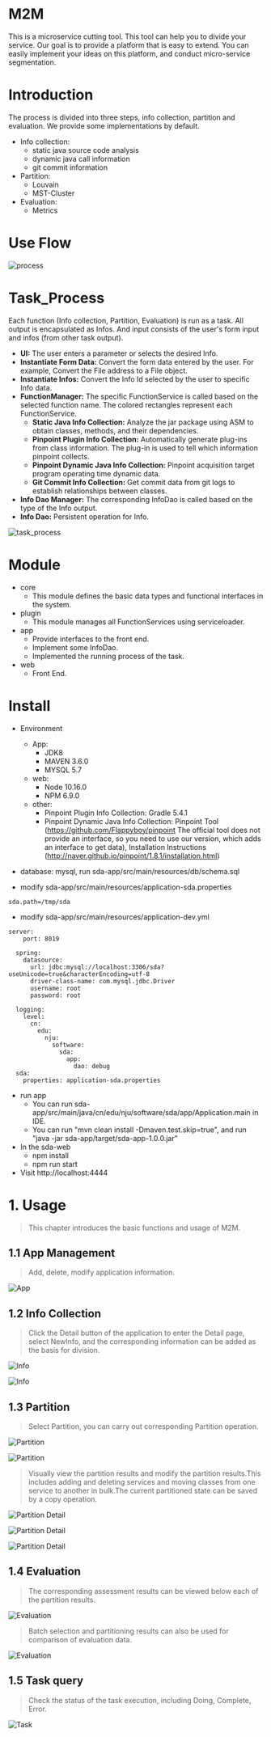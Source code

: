# M2M
This is a microservice cutting tool. This tool can help you to divide your service. Our goal is to provide a platform that is easy to extend. You can easily implement your ideas on this platform, and conduct micro-service segmentation.

# Introduction
The process is divided into three steps, info collection, partition and evaluation. We provide some implementations by default. 
- Info collection: 
  - static java source code analysis
  - dynamic java call information
  - git commit information
- Partition: 
  - Louvain
  - MST-Cluster
- Evaluation: 
  - Metrics

# Use Flow
 ![process](/doc/images/process.png)
 
# Task_Process
Each function (Info collection, Partition, Evaluation) is run as a task. All output is encapsulated as Infos. And input consists of the user's form input and infos (from other task output). 
- **UI:** The user enters a parameter or selects the desired Info.
- **Instantiate Form Data:** Convert the form data entered by the user. For example, Convert the File address to a File object.
- **Instantiate Infos:** Convert the Info Id selected by the user to specific Info data.
- **FunctionManager:** The specific FunctionService is called based on the selected function name. The colored rectangles represent each FunctionService.
  - **Static Java Info Collection:** Analyze the jar package using ASM to obtain classes, methods, and their dependencies.
  - **Pinpoint Plugin Info Collection:** Automatically generate plug-ins from class information. The plug-in is used to tell which information pinpoint collects.
  - **Pinpoint Dynamic Java Info Collection:** Pinpoint acquisition target program operating time dynamic data.
  - **Git Commit Info Collection:** Get commit data from git logs to establish relationships between classes.
- **Info Dao Manager:** The corresponding InfoDao is called based on the type of the Info output.
- **Info Dao:** Persistent operation for Info.

 

 ![task_process](/doc/images/task_process.png)

# Module
- core
  - This module defines the basic data types and functional interfaces in the system.
- plugin
  - This module manages all FunctionServices using serviceloader.
- app
  - Provide interfaces to the front end.
  - Implement some InfoDao.
  - Implemented the running process of the task.
- web
  - Front End.

# Install
- Environment
  - App: 
    - JDK8 
    - MAVEN 3.6.0
    - MYSQL 5.7
  - web:
    - Node 10.16.0
    - NPM 6.9.0
  - other:
    - Pinpoint Plugin Info Collection: Gradle 5.4.1
    - Pinpoint Dynamic Java Info Collection: Pinpoint Tool (https://github.com/Flappyboy/pinpoint  The official tool does not provide an interface, so you need to use our version, which adds an interface to get data), Installation Instructions (http://naver.github.io/pinpoint/1.8.1/installation.html)
    
- database: mysql, run sda-app/src/main/resources/db/schema.sql
- modify sda-app/src/main/resources/application-sda.properties
````
sda.path=/tmp/sda
````
- modify sda-app/src/main/resources/application-dev.yml
````
server:
    port: 8019
  
  spring:
    datasource:
      url: jdbc:mysql://localhost:3306/sda?useUnicode=true&characterEncoding=utf-8
      driver-class-name: com.mysql.jdbc.Driver
      username: root
      password: root
  
  logging:
    level:
      cn:
        edu:
          nju:
            software:
              sda:
                app:
                  dao: debug
  sda:
    properties: application-sda.properties
````
- run app
  - You can run sda-app/src/main/java/cn/edu/nju/software/sda/app/Application.main in IDE.
  - You can run "mvn clean install -Dmaven.test.skip=true", and run "java -jar sda-app/target/sda-app-1.0.0.jar"
- In the sda-web   
  - npm install
  - npm run start
- Visit http://localhost:4444

# 1. Usage
> This chapter introduces the basic functions and usage of M2M.

## 1.1 App Management
> Add, delete, modify application information.

 ![App](/doc/images/usage/app.png)
 
## 1.2 Info Collection
> Click the Detail button of the application to enter the Detail page, select NewInfo, and the corresponding information can be added as the basis for division.

![Info](/doc/images/usage/info1.png)
 
![Info](/doc/images/usage/info2.png)
 
## 1.3 Partition
> Select Partition, you can carry out corresponding Partition operation.

![Partition](/doc/images/usage/partition1.png)
 
![Partition](/doc/images/usage/partition2.png)
 
> Visually view the partition results and modify the partition results.This includes adding and deleting services and moving classes from one service to another in bulk.The current partitioned state can be saved by a copy operation.

![Partition Detail](/doc/images/usage/partition3.png)
 
![Partition Detail](/doc/images/usage/partition4.png)
 
![Partition Detail](/doc/images/usage/partition5.png)
 
## 1.4 Evaluation
> The corresponding assessment results can be viewed below each of the partition results.

![Evaluation](/doc/images/usage/evaluation1.png)

> Batch selection and partitioning results can also be used for comparison of evaluation data.

![Evaluation](/doc/images/usage/evaluation2.png)

## 1.5 Task query

> Check the status of the task execution, including Doing, Complete, Error.

![Task](/doc/images/usage/task.png)




